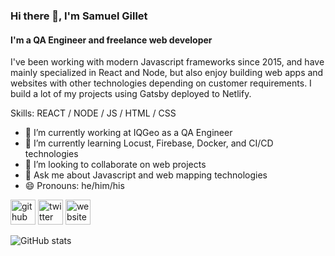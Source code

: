 ### Hi there 👋, I'm Samuel Gillet
#### I'm a QA Engineer and freelance web developer

I've been working with modern Javascript frameworks since 2015, and have mainly specialized in React and Node, but also enjoy building web apps and websites with other technologies depending on customer requirements. I build a lot of my projects using Gatsby deployed to Netlify.

Skills: REACT / NODE / JS / HTML / CSS

- 🔭  I’m currently working at IQGeo as a QA Engineer
- 🌱  I’m currently learning Locust, Firebase, Docker, and CI/CD technologies
- 👯  I’m looking to collaborate on web projects 
- 💬  Ask me about Javascript and web mapping technologies 
- 😄  Pronouns: he/him/his 


[<img src='https://cdn.jsdelivr.net/npm/simple-icons@3.0.1/icons/github.svg' alt='github' height='40'>](https://github.com/sgillet1007)  [<img src='https://cdn.jsdelivr.net/npm/simple-icons@3.0.1/icons/twitter.svg' alt='twitter' height='40'>](https://twitter.com/@SamuelGillet)  [<img src='https://cdn.jsdelivr.net/npm/simple-icons@3.0.1/icons/icloud.svg' alt='website' height='40'>](https://samuelgillet.com/)  

![GitHub stats](https://github-readme-stats.vercel.app/api?username=sgillet1007&show_icons=true)  

